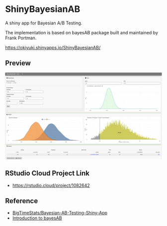# ShinyBayesianAB
A shiny app for Bayesian A/B Testing.

The implementation is based on bayesAB package built and maintained by Frank Portman.

https://okiyuki.shinyapps.io/ShinyBayesianAB/

## Preview

![image](docs/top.png)

## RStudio Cloud Project Link
* https://rstudio.cloud/project/1082642

## Reference
* [BigTimeStats/Bayesian-AB-Testing-Shiny-App](https://github.com/BigTimeStats/Bayesian-AB-Testing-Shiny-App)
* [Introduction to bayesAB](https://cran.r-project.org/web/packages/bayesAB/vignettes/introduction.html)
